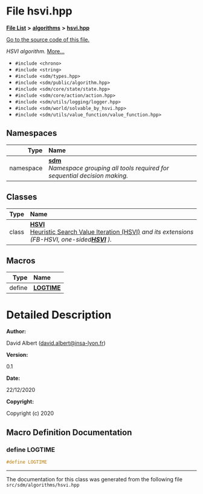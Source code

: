 
# File hsvi.hpp

<link rel="stylesheet" href="https://cdnjs.cloudflare.com/ajax/libs/KaTeX/0.5.1/katex.min.css">
<link rel="stylesheet" href="https://cdn.jsdelivr.net/github-markdown-css/2.2.1/github-markdown.css"/>



[**File List**](files.md) **>** [**algorithms**](dir_baab9deb2ceef290d17fdadea9d6b69b.md) **>** [**hsvi.hpp**](hsvi_8hpp.md)

[Go to the source code of this file.](hsvi_8hpp_source.md)

_HSVI algorithm._ [More...](#detailed-description)

* `#include <chrono>`
* `#include <string>`
* `#include <sdm/types.hpp>`
* `#include <sdm/public/algorithm.hpp>`
* `#include <sdm/core/state/state.hpp>`
* `#include <sdm/core/action/action.hpp>`
* `#include <sdm/utils/logging/logger.hpp>`
* `#include <sdm/world/solvable_by_hsvi.hpp>`
* `#include <sdm/utils/value_function/value_function.hpp>`









## Namespaces

| Type | Name |
| ---: | :--- |
| namespace | [**sdm**](namespacesdm.md) <br>_Namespace grouping all tools required for sequential decision making._  |

## Classes

| Type | Name |
| ---: | :--- |
| class | [**HSVI**](classsdm_1_1HSVI.md) <br>[Heuristic Search Value Iteration (HSVI)](https://arxiv.org/abs/1207.4166) _and its extensions (FB-HSVI, one-sided_[_**HSVI**_](classsdm_1_1HSVI.md) _)._ |












## Macros

| Type | Name |
| ---: | :--- |
| define  | [**LOGTIME**](hsvi_8hpp.md#define-logtime)  <br> |

# Detailed Description




**Author:**

David Albert ([david.albert@insa-lyon.fr](mailto:david.albert@insa-lyon.fr)) 




**Version:**

0.1 




**Date:**

22/12/2020




**Copyright:**

Copyright (c) 2020 




    
## Macro Definition Documentation



### define LOGTIME 


```cpp
#define LOGTIME 
```



------------------------------
The documentation for this class was generated from the following file `src/sdm/algorithms/hsvi.hpp`